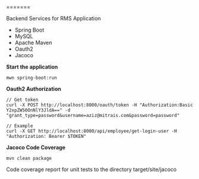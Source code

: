 =======

Backend Services for RMS Application


* Spring Boot
* MySQL
* Apache Maven
* Oauth2
* Jacoco


**Start the application**
```
mwn spring-boot:run
```

**Oauth2 Authorization**
```
// Get token
curl -X POST http://localhost:8000/oauth/token -H "Authorization:Basic Y2xpZW50OnNlY3JldA==" -d "grant_type=password&username=aziz@mitrais.com&password=password"

// Example
curl -X GET http://localhost:8000/api/employee/get-login-user -H "Authorization: Bearer $TOKEN"
```

**Jacoco Code Coverage**
```
mvn clean package
```
Code coverage report for unit tests to the directory target/site/jacoco
